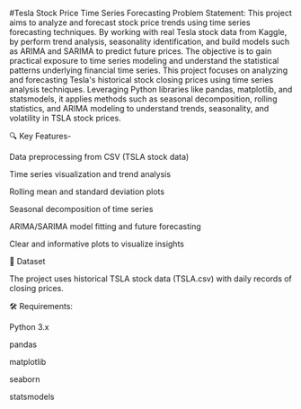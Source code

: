 #Tesla Stock Price Time Series Forecasting
Problem Statement:
This project aims to analyze and forecast stock price trends using time series forecasting techniques. By working with real Tesla stock data from Kaggle, by perform trend analysis, seasonality identification, and build models such as ARIMA and SARIMA to predict future prices. The objective is to gain practical exposure to time series modeling and understand the statistical patterns underlying financial time series.
This project focuses on analyzing and forecasting Tesla's historical stock closing prices using time series analysis techniques. Leveraging Python libraries like pandas, matplotlib, and statsmodels, it applies methods such as seasonal decomposition, rolling statistics, and ARIMA modeling to understand trends, seasonality, and volatility in TSLA stock prices.

🔍 Key Features-

Data preprocessing from CSV (TSLA stock data)

Time series visualization and trend analysis

Rolling mean and standard deviation plots

Seasonal decomposition of time series

ARIMA/SARIMA model fitting and future forecasting

Clear and informative plots to visualize insights

📁 Dataset

The project uses historical TSLA stock data (TSLA.csv) with daily records of closing prices.

🛠️ Requirements:

Python 3.x

pandas

matplotlib

seaborn

statsmodels


